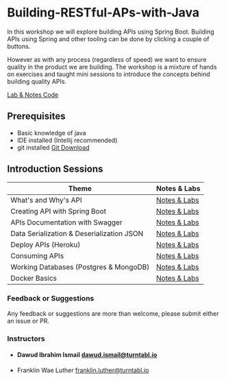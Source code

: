 # Building-RESTful-APs-with-Java

In this workshop we will explore building APIs using Spring Boot.
Building APIs using Spring and other tooling can be done by clicking a couple of buttons. 

However as with any process (regardless of speed) we want to ensure quality in the product we are building.
The workshop is a mixture of hands on exercises and taught mini sessions to introduce the concepts behind building quality APIs.

[Lab & Notes Code](https://github.com/idawud/Building-RESTful-APs-with-Java-Code)

## Prerequisites  

* Basic knowledge of java
* IDE installed (Intellij recommended)
* git installed [Git Download](https://git-scm.com/downloads)

## Introduction Sessions

| Theme                                        | Notes & Labs                                    |
| -------------------------------------------- | ----------------------------------------------- |
|  What's and Why's API                        | [Notes & Labs ](/presentations/intro.md)        |  
|  Creating API with Spring Boot               | [Notes & Labs ](/presentations/springboot.md)   |  
|  APIs Documentation with Swagger             | [Notes & Labs ](/presentations/swagger.md)      |  
|  Data Serialization & Deserialization JSON   | [Notes & Labs ](/presentations/json.md)         |  
|  Deploy APIs (Heroku)                        | [Notes & Labs ](/presentations/heroku.md)       | 
|  Consuming APIs               | [Notes & Labs ](/presentations/consumeapi.md)   |  
|  Working Databases (Postgres & MongoDB)      | [Notes & Labs ](/presentations/databases.md)    |  
|  Docker Basics                               | [Notes & Labs ](/presentations/docker.md)       |  



### Feedback or Suggestions

Any feedback or suggestions are more than welcome, please submit either an issue or PR. 

### Instructors
- #### Dawud Ibrahim Ismail <dawud.ismail@turntabl.io>
- Franklin Wae Luther <franklin.luther@turntabl.io>